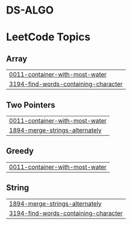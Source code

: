 # DS-ALGO
<!---LeetCode Topics Start-->
# LeetCode Topics
## Array
|  |
| ------- |
| [0011-container-with-most-water](https://github.com/idevesh/DS-ALGO/tree/master/0011-container-with-most-water) |
| [3194-find-words-containing-character](https://github.com/idevesh/DS-ALGO/tree/master/3194-find-words-containing-character) |
## Two Pointers
|  |
| ------- |
| [0011-container-with-most-water](https://github.com/idevesh/DS-ALGO/tree/master/0011-container-with-most-water) |
| [1894-merge-strings-alternately](https://github.com/idevesh/DS-ALGO/tree/master/1894-merge-strings-alternately) |
## Greedy
|  |
| ------- |
| [0011-container-with-most-water](https://github.com/idevesh/DS-ALGO/tree/master/0011-container-with-most-water) |
## String
|  |
| ------- |
| [1894-merge-strings-alternately](https://github.com/idevesh/DS-ALGO/tree/master/1894-merge-strings-alternately) |
| [3194-find-words-containing-character](https://github.com/idevesh/DS-ALGO/tree/master/3194-find-words-containing-character) |
<!---LeetCode Topics End-->